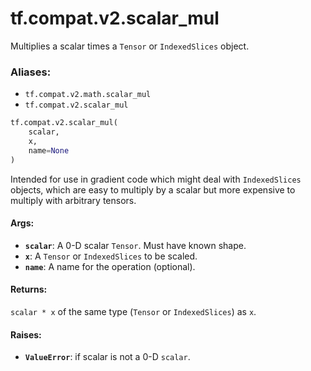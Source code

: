 <div itemscope itemtype="http://developers.google.com/ReferenceObject">
<meta itemprop="name" content="tf.compat.v2.scalar_mul" />
<meta itemprop="path" content="Stable" />
</div>

# tf.compat.v2.scalar_mul

Multiplies a scalar times a `Tensor` or `IndexedSlices` object.

### Aliases:

* `tf.compat.v2.math.scalar_mul`
* `tf.compat.v2.scalar_mul`

``` python
tf.compat.v2.scalar_mul(
    scalar,
    x,
    name=None
)
```

<!-- Placeholder for "Used in" -->

Intended for use in gradient code which might deal with `IndexedSlices`
objects, which are easy to multiply by a scalar but more expensive to
multiply with arbitrary tensors.

#### Args:


* <b>`scalar`</b>: A 0-D scalar `Tensor`. Must have known shape.
* <b>`x`</b>: A `Tensor` or `IndexedSlices` to be scaled.
* <b>`name`</b>: A name for the operation (optional).


#### Returns:

`scalar * x` of the same type (`Tensor` or `IndexedSlices`) as `x`.



#### Raises:


* <b>`ValueError`</b>: if scalar is not a 0-D `scalar`.